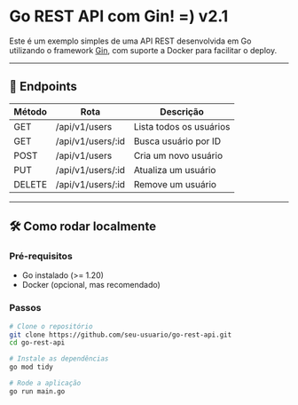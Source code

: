 # Go REST API com Gin! =) v2.1

Este é um exemplo simples de uma API REST desenvolvida em Go utilizando o framework [Gin](https://github.com/gin-gonic/gin), com suporte a Docker para facilitar o deploy.

---

## 🚀 Endpoints

| Método | Rota              | Descrição                  |
|--------|-------------------|----------------------------|
| GET    | /api/v1/users     | Lista todos os usuários    |
| GET    | /api/v1/users/:id | Busca usuário por ID       |
| POST   | /api/v1/users     | Cria um novo usuário       |
| PUT    | /api/v1/users/:id | Atualiza um usuário        |
| DELETE | /api/v1/users/:id | Remove um usuário          |

---

## 🛠 Como rodar localmente

### Pré-requisitos

- Go instalado (>= 1.20)
- Docker (opcional, mas recomendado)

### Passos

```bash
# Clone o repositório
git clone https://github.com/seu-usuario/go-rest-api.git
cd go-rest-api

# Instale as dependências
go mod tidy

# Rode a aplicação
go run main.go
